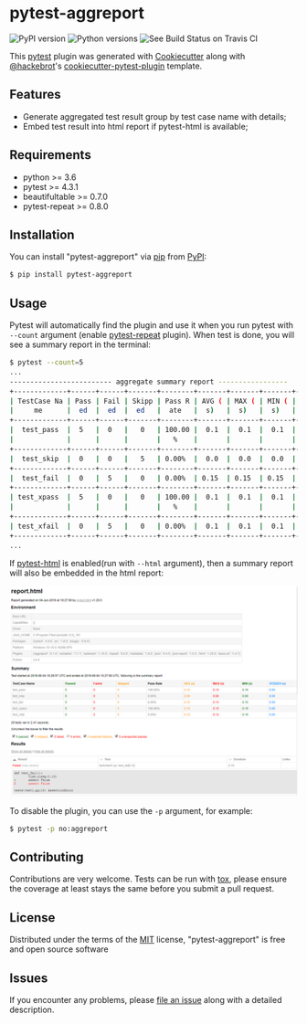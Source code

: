 # pytest-aggreport

![PyPI version](https://camo.githubusercontent.com/71bf14eb443946de8ccc2fc8efd5a787845ffba9/68747470733a2f2f696d672e736869656c64732e696f2f707970692f762f7079746573742d6167677265706f72742e737667) ![Python versions](https://camo.githubusercontent.com/3997b7d5a231a8ad2161e25b673bf4ad502f7dc4/68747470733a2f2f696d672e736869656c64732e696f2f707970692f707976657273696f6e732f7079746573742d6167677265706f72742e737667) ![See Build Status on Travis CI](https://camo.githubusercontent.com/b2142eb9443757b035943a81c5b4f6ef7e3275c4/68747470733a2f2f7472617669732d63692e6f72672f6864773836382f7079746573742d6167677265706f72742e7376673f6272616e63683d6d6173746572)

This [pytest](https://github.com/pytest-dev/pytest) plugin was generated with [Cookiecutter](https://github.com/audreyr/cookiecutter) along with [@hackebrot](https://github.com/hackebrot)'s [cookiecutter-pytest-plugin](https://github.com/pytest-dev/cookiecutter-pytest-plugin) template.

## Features

- Generate aggregated test result group by test case name with details;
- Embed test result into html report if pytest-html is available;



## Requirements

- python >= 3.6
- pytest >= 4.3.1
- beautifultable >= 0.7.0
- pytest-repeat >= 0.8.0



## Installation

You can install "pytest-aggreport" via [pip](https://pypi.org/project/pip/) from [PyPI](https://pypi.org/project):

```bash
$ pip install pytest-aggreport
```



## Usage

Pytest will automatically find the plugin and use it when you run pytest with `--count` argument (enable [pytest-repeat](https://github.com/pytest-dev/pytest-repeat) plugin). When test is done, you will see a summary report in the terminal:

```bash
$ pytest --count=5
...
------------------------- aggregate summary report -----------------
+-------------+------+------+-------+--------+-------+-------+-------+---------+
| TestCase Na | Pass | Fail | Skipp | Pass R | AVG ( | MAX ( | MIN ( | STDDEV  |
|     me      |  ed  |  ed  |  ed   |  ate   |  s)   |  s)   |  s)   |   (s)   |
+-------------+------+------+-------+--------+-------+-------+-------+---------+
|  test_pass  |  5   |  0   |   0   | 100.00 |  0.1  |  0.1  |  0.1  |   0.0   |
|             |      |      |       |   %    |       |       |       |         |
+-------------+------+------+-------+--------+-------+-------+-------+---------+
|  test_skip  |  0   |  0   |   5   | 0.00%  |  0.0  |  0.0  |  0.0  |   0.0   |
+-------------+------+------+-------+--------+-------+-------+-------+---------+
|  test_fail  |  0   |  5   |   0   | 0.00%  | 0.15  | 0.15  | 0.15  |   0.0   |
+-------------+------+------+-------+--------+-------+-------+-------+---------+
| test_xpass  |  5   |  0   |   0   | 100.00 |  0.1  |  0.1  |  0.1  |   0.0   |
|             |      |      |       |   %    |       |       |       |         |
+-------------+------+------+-------+--------+-------+-------+-------+---------+
| test_xfail  |  0   |  5   |   0   | 0.00%  |  0.1  |  0.1  |  0.1  |   0.0   |
+-------------+------+------+-------+--------+-------+-------+-------+---------+
...
```

If [pytest-html](https://github.com/pytest-dev/pytest-html) is enabled(run with `--html` argument), then a summary report will also be embedded in the html report:

![html_report](docs/html_report.PNG)

To disable the plugin, you can use the `-p` argument, for example:

```bash
$ pytest -p no:aggreport
```



## Contributing

Contributions are very welcome. Tests can be run with [tox](https://tox.readthedocs.io/en/latest/), please ensure the coverage at least stays the same before you submit a pull request.



## License

Distributed under the terms of the [MIT](http://opensource.org/licenses/MIT) license, "pytest-aggreport" is free and open source software



## Issues

If you encounter any problems, please [file an issue](https://github.com/hdw868/pytest-aggreport/issues) along with a detailed description.
